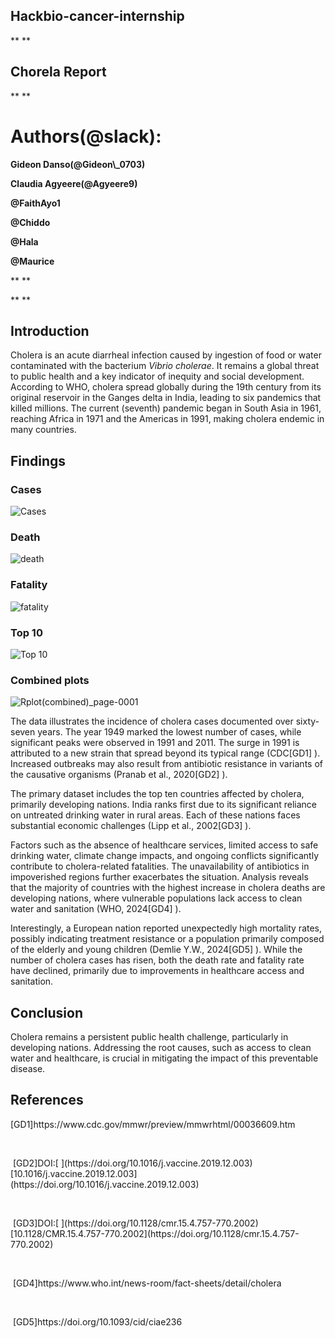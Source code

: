 ## **Hackbio-cancer-internship**

** **

## **Chorela Report**

** **

# **Authors(@slack):**

**Gideon Danso(@Gideon\\\_0703)**

**Claudia Agyeere(@Agyeere9)**

**@FaithAyo1**

**@Chiddo**

**@Hala**

**@Maurice**

** **

** **

## **Introduction**
Cholera is an acute diarrheal infection caused by ingestion of food or water contaminated with the bacterium _Vibrio cholerae_. It remains a global threat to public health and a key indicator of inequity and social development. According to WHO, cholera spread globally during the 19th century from its original reservoir in the Ganges delta in India, leading to six pandemics that killed millions. The current (seventh) pandemic began in South Asia in 1961, reaching Africa in 1971 and the Americas in 1991, making cholera endemic in many countries.

## **Findings**

### Cases
![Cases](https://github.com/user-attachments/assets/4f1f4fbd-fd03-45ec-934e-f31a4e2908fa)

### Death
![death](https://github.com/user-attachments/assets/29bbd437-99a0-4021-b758-e0d75532428b)

### Fatality
![fatality](https://github.com/user-attachments/assets/9857d11e-e2a4-4f7f-a8a9-a7baaa6e6389)

### Top 10
![Top 10](https://github.com/user-attachments/assets/231fc748-261d-4cce-a3eb-843ad2f93dd6)

### Combined plots
![Rplot(combined)_page-0001](https://github.com/user-attachments/assets/9d6ce9b1-45c7-4671-9bff-5a177ad2b83e)



The data illustrates the incidence of cholera cases documented over sixty-seven years. The year 1949 marked the lowest number of cases, while significant peaks were observed in 1991 and 2011. The surge in 1991 is attributed to a new strain that spread beyond its typical range (CDC\[GD1] ). Increased outbreaks may also result from antibiotic resistance in variants of the causative organisms (Pranab et al., 2020\[GD2] ).

The primary dataset includes the top ten countries affected by cholera, primarily developing nations. India ranks first due to its significant reliance on untreated drinking water in rural areas. Each of these nations faces substantial economic challenges (Lipp et al., 2002\[GD3] ).

Factors such as the absence of healthcare services, limited access to safe drinking water, climate change impacts, and ongoing conflicts significantly contribute to cholera-related fatalities. The unavailability of antibiotics in impoverished regions further exacerbates the situation. Analysis reveals that the majority of countries with the highest increase in cholera deaths are developing nations, where vulnerable populations lack access to clean water and sanitation (WHO, 2024\[GD4] ).

Interestingly, a European nation reported unexpectedly high mortality rates, possibly indicating treatment resistance or a population primarily composed of the elderly and young children (Demlie Y.W., 2024\[GD5] ). While the number of cholera cases has risen, both the death rate and fatality rate have declined, primarily due to improvements in healthcare access and sanitation.

## **Conclusion**
Cholera remains a persistent public health challenge, particularly in developing nations. Addressing the root causes, such as access to clean water and healthcare, is crucial in mitigating the impact of this preventable disease.

## **References**

[GD1]https\://www\.cdc.gov/mmwr/preview/mmwrhtml/00036609.htm

 

 [GD2]DOI:\[ ]\(https\://doi.org/10.1016/j.vaccine.2019.12.003)\[10.1016/j.vaccine.2019.12.003]\(https\://doi.org/10.1016/j.vaccine.2019.12.003)

 

 [GD3]DOI:\[ ]\(https\://doi.org/10.1128/cmr.15.4.757-770.2002)\[10.1128/CMR.15.4.757-770.2002]\(https\://doi.org/10.1128/cmr.15.4.757-770.2002)

 

 [GD4]https\://www\.who.int/news-room/fact-sheets/detail/cholera

 

 [GD5]https\://doi.org/10.1093/cid/ciae236

 

 

 

 

 
